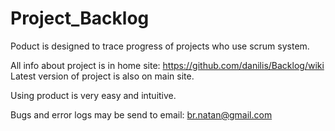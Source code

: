 Project_Backlog
==========

Poduct is designed to trace progress of projects who use scrum system.

All info about project is in home site: https://github.com/danilis/Backlog/wiki
Latest version of project is also on main site.

Using product is very easy and intuitive.

Bugs and error logs may be send to email: br.natan@gmail.com